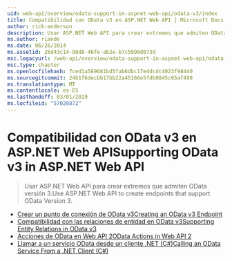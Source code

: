 ```yaml
---
uid: web-api/overview/odata-support-in-aspnet-web-api/odata-v3/index
title: Compatibilidad con OData v3 en ASP.NET Web API | Microsoft Docs
author: rick-anderson
description: Usar ASP.NET Web API para crear extremos que admiten OData versión 3.
ms.author: riande
ms.date: 06/26/2014
ms.assetid: 26d43c14-98d8-46fe-ab2e-b7c5998d073d
msc.legacyurl: /web-api/overview/odata-support-in-aspnet-web-api/odata-v3
msc.type: chapter
ms.openlocfilehash: 7ced1a569681bd5fab6dbc17e4dcdc4023f98440
ms.sourcegitcommit: 24b1f6decbb17bb22a45166e5fdb0845c65af498
ms.translationtype: MT
ms.contentlocale: es-ES
ms.lasthandoff: 03/01/2019
ms.locfileid: "57020872"
---
```

<a name="supporting-odata-v3-in-aspnet-web-api"></a><span data-ttu-id="37b18-103">Compatibilidad con OData v3 en ASP.NET Web API</span><span class="sxs-lookup"><span data-stu-id="37b18-103">Supporting OData v3 in ASP.NET Web API</span></span>
====================
> <span data-ttu-id="37b18-104">Usar ASP.NET Web API para crear extremos que admiten OData versión 3.</span><span class="sxs-lookup"><span data-stu-id="37b18-104">Use ASP.NET Web API to create endpoints that support OData Version 3.</span></span>


- [<span data-ttu-id="37b18-105">Crear un punto de conexión de OData v3</span><span class="sxs-lookup"><span data-stu-id="37b18-105">Creating an OData v3 Endpoint</span></span>](creating-an-odata-endpoint.md)
- [<span data-ttu-id="37b18-106">Compatibilidad con las relaciones de entidad en OData v3</span><span class="sxs-lookup"><span data-stu-id="37b18-106">Supporting Entity Relations in OData v3</span></span>](working-with-entity-relations.md)
- [<span data-ttu-id="37b18-107">Acciones de OData en Web API 2</span><span class="sxs-lookup"><span data-stu-id="37b18-107">OData Actions in Web API 2</span></span>](odata-actions.md)
- [<span data-ttu-id="37b18-108">Llamar a un servicio OData desde un cliente .NET (C#)</span><span class="sxs-lookup"><span data-stu-id="37b18-108">Calling an OData Service From a .NET Client (C#)</span></span>](calling-an-odata-service-from-a-net-client.md)
